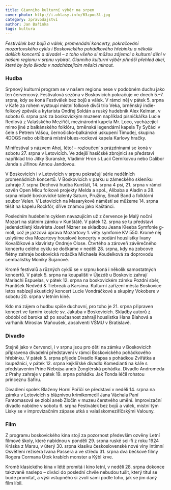 ```yaml
---
title: Gianniho kulturní výběr na srpen
cover-photo: http://i.ohlasy.info/63zpoc3l.jpg
category: zpravodajství
author: Jan Bařinka
tags: kultura
---
```


*Festiválek bez bojů a válek, promenádní koncerty, pokračování mozartovského cyklu i Boskovického pohádkového hřebínku a několik dalších koncertů a divadel – z toho všeho si můžou zájemci o kulturní dění v našem regionu v srpnu vybírat. Gianniho kulturní výběr přináší přehled akcí, které by bylo škoda v nadcházejícím měsíci minout.*

### Hudba

Srpnový kulturní program se v našem regionu nese v podobném duchu jako ten červencový. Festivalová sezóna v Boskovicích pokračuje ve dnech 5.–7. srpna, kdy se koná Festiválek bez bojů a válek. V rámci něj v pátek 5. srpna v Kafe za rohem vystoupí místní folkové dívčí trio Veka, brněnský indie-folkový zpěvák a kytarista Ondřej Soldán a ruský hudebník Alex Kelman, v sobotu 6. srpna pak za boskovickým muzeem například písničkářka Lucie Redlová z Valašského Meziříčí, mezinárodní kapela Mr. Loco, vycházející mimo jiné z balkánského folklóru, brněnská legendární kapela Ty Syčáci v čele s Petrem Vášou, černošicko-balkánské uskupení Timudej, skupina 4DOGS nebo oblíbená místní blues-rocková kapela Karlovy hračky.

Minifestival s názvem Ahoj, léto! – rozloučení s prázdninami se koná v sobotu 27. srpna v Letovicích. Ve zdejší hasičské zbrojnici se představí například trio Jitky Šuranské, Vladimír Hron s Lucií Černíkovou nebo Dalibor Janda s Jiřinou Annou Jandovou.

V Boskovicích i v Letovicích v srpnu pokračují série nedělních promenádních koncertů. V Boskovicích v parku u zámeckého skleníku zahraje 7. srpna Dechová hudba Kunštát, 14. srpna 4 psi, 21. srpna v rámci ozvěn Open Micu folkové projekty Melda a spol., Alibaba a Aladin a 28. srpna mladé boskovické talenty Saturn, Pružiny, Small Band a folklórní soubor Velen. V Letovicích na Masarykově náměstí se můžeme 14. srpna těšit na kapelu Rockfór, dříve známou jako Kaštánci.

Posledním hudebním cyklem navazujícím už z července je Malý noční Mozart na státním zámku v Kunštátě. V pátek 12. srpna se tu představí jedenáctiletý klavírista Josef Nizner se skladbou Jeana Kleeba Symfonie g-moll, což je jazzová úprava Mozartovy 1. věty symfonie KV 550. Kromě něj uslyšíme dva Mozartovy houslové koncerty v podání houslistky Ivany Kovalčíkové a klavíristy Ondreje Olose. Čtvrtého a zároveň závěrečného koncertu celého cyklu se dočkáme v neděli 28. srpna, kdy na zobcové flétny zahraje boskovická rodačka Michaela Koudelková za doprovodu cembalistky Moniky Šujanové.

Kromě festivalů a různých cyklů se v srpnu koná i několik samostatných koncertů. V pátek 5. srpna na koupališti v Újezdě u Boskovic zahrají Mariachi Espuelas, v pátek 12. srpna na boskovickém zámku Pozdní sběr, František Nedvěd & Tiebreak a Karsima. Kulturní zařízení města Boskovice letos nabízejí akustický koncert Lucie Vondráčkové a skupiny Vokobere v sobotu 20. srpna v letním kině.

Kdo má zájem o hudbu spíše duchovní, pro toho je 21. srpna připraven koncert ve farním kostele sv. Jakuba v Boskovicích. Skladby autorů z období od baroka až po současnost zahrají houslistka Hana Blahová a varhaník Miroslav Maňoušek, absolventi VŠMU v Bratislavě.

### Divadlo

Stejně jako v červenci, i v srpnu jsou pro děti na zámku v Boskovicích připravena divadelní představení v rámci Boskovického pohádkového hřebínku. V pátek 5. srpna přijede Divadlo Kapsa s pohádkou Zvířátka a loupežníci, v pátek 12. srpna kejklířské divadlo Komedianti na káře s představením Princ Nebojsa aneb Žonglérská pohádka. Divadlo Andromeda z Prahy zahraje v pátek 19. srpna pohádku Jak Tonda léčil rohatou princeznu Safiru.

Divadlení spolek Blaženy Horní Poříčí se představí v neděli 14. srpna na zámku v Letovicích s bláznivou krimikomedií Jana Váchala Paní Fantomasová se zlobí aneb Zločin v muzeu čerstvého umění. Improvizační divadlo nabídne v sobotu 6. srpna Festiválek bez bojů a válek, místní tým Lísky se v improvizačním zápase utká s valašskomeziříčskými Valouny.

### Film

Z programu boskovického kina stojí za pozornost především ozvěny Letní filmové školy, které nabídnou v pondělí 29. srpna ruské sci-fi z roku 1924 Kráska z Marsu, v úterý 30. srpna klasiku československé nové vlny Intimní Osvětlení režiséra Ivana Passera a ve středu 31. srpna dva béčkové filmy Rogera Cormana Útok krabích monster a Kýbl krve.

Kromě klasického kina v létě promítá i kino letní, v neděli 28. srpna dokonce takzvaně naslepo – diváci do poslední chvíle nebudou tušit, který titul se bude promítat, a výši vstupného si zvolí sami podle toho, jak se jim daný film líbil.
